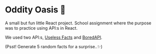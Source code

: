 # Oddity Oasis 🌴

A small but fun little React project. School assignment where the purpose was to practice using API:s in React.

We used two API:s, [Useless Facts](https://uselessfacts.jsph.pl/)  and [BoredAPI](https://www.boredapi.com/).

(Psst! Generate 5 random facts for a surprise..✨)

